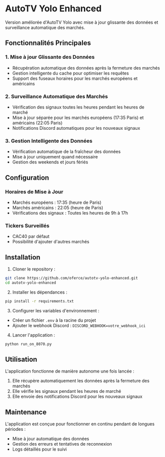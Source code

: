 # AutoTV Yolo Enhanced

Version améliorée d'AutoTV Yolo avec mise à jour glissante des données et surveillance automatique des marchés.

## Fonctionnalités Principales

### 1. Mise à jour Glissante des Données
- Récupération automatique des données après la fermeture des marchés
- Gestion intelligente du cache pour optimiser les requêtes
- Support des fuseaux horaires pour les marchés européens et américains

### 2. Surveillance Automatique des Marchés
- Vérification des signaux toutes les heures pendant les heures de marché
- Mise à jour séparée pour les marchés européens (17:35 Paris) et américains (22:05 Paris)
- Notifications Discord automatiques pour les nouveaux signaux

### 3. Gestion Intelligente des Données
- Vérification automatique de la fraîcheur des données
- Mise à jour uniquement quand nécessaire
- Gestion des weekends et jours fériés

## Configuration

### Horaires de Mise à Jour
- Marchés européens : 17:35 (heure de Paris)
- Marchés américains : 22:05 (heure de Paris)
- Vérifications des signaux : Toutes les heures de 9h à 17h

### Tickers Surveillés
- CAC40 par défaut
- Possibilité d'ajouter d'autres marchés

## Installation

1. Cloner le repository :
```bash
git clone https://github.com/oferce/autotv-yolo-enhanced.git
cd autotv-yolo-enhanced
```

2. Installer les dépendances :
```bash
pip install -r requirements.txt
```

3. Configurer les variables d'environnement :
- Créer un fichier `.env` à la racine du projet
- Ajouter le webhook Discord : `DISCORD_WEBHOOK=votre_webhook_ici`

4. Lancer l'application :
```bash
python run_on_8070.py
```

## Utilisation

L'application fonctionne de manière autonome une fois lancée :
1. Elle récupère automatiquement les données après la fermeture des marchés
2. Elle vérifie les signaux pendant les heures de marché
3. Elle envoie des notifications Discord pour les nouveaux signaux

## Maintenance

L'application est conçue pour fonctionner en continu pendant de longues périodes :
- Mise à jour automatique des données
- Gestion des erreurs et tentatives de reconnexion
- Logs détaillés pour le suivi